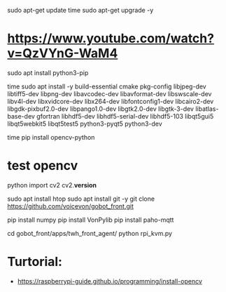 sudo apt-get update 
time sudo apt-get upgrade -y

# https://www.youtube.com/watch?v=QzVYnG-WaM4
sudo apt install python3-pip

time sudo apt install -y build-essential cmake pkg-config libjpeg-dev libtiff5-dev libpng-dev libavcodec-dev libavformat-dev libswscale-dev libv4l-dev libxvidcore-dev libx264-dev libfontconfig1-dev libcairo2-dev libgdk-pixbuf2.0-dev libpango1.0-dev libgtk2.0-dev libgtk-3-dev libatlas-base-dev gfortran libhdf5-dev libhdf5-serial-dev libhdf5-103 libqt5gui5 libqt5webkit5 libqt5test5 python3-pyqt5 python3-dev


time pip install opencv-python

# test opencv
python
import cv2
cv2.__version__


sudo apt install htop
sudo apt install git -y
git clone https://github.com/voicevon/gobot_front.git


pip install numpy 
pip install VonPylib 
pip install paho-mqtt


cd gobot_front/apps/twh_front_agent/
python rpi_kvm.py




# Turtorial:
* https://raspberrypi-guide.github.io/programming/install-opencv